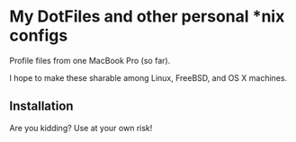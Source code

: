 My DotFiles and other personal *nix configs
===========================================

Profile files from one MacBook Pro (so far).

I hope to make these sharable among Linux, FreeBSD, and OS X machines.

Installation
------------

Are you kidding? Use at your own risk!
